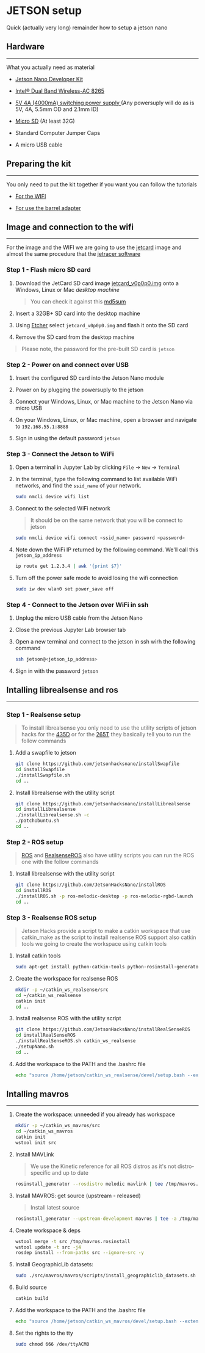# JETSON setup

Quick (actually very long) remainder how to setup a jetson nano

## Hardware
---

What you actually need as material

+ [Jetson Nano Developer Kit](https://developer.nvidia.com/embedded/jetson-nano-developer-kit)

+ [Intel® Dual Band Wireless-AC 8265](https://ark.intel.com/content/www/us/en/ark/products/94150/intel-dual-band-wireless-ac-8265.html)

+ [5V 4A (4000mA) switching power supply ](https://www.adafruit.com/product/1466)(Any powersuply will do as is 5V, 4A, 5.5mm OD and 2.1mm ID)

+ [Micro SD](https://www.sandisk.com/home/memory-cards/microsd-cards/extreme-microsd) (At least 32G)

+ Standard Computer Jumper Caps

+ A micro USB cable

## Preparing the kit
---

You only need to put the kit together if you want you can follow the tutorials

+ [For the WIFI](https://www.jetsonhacks.com/2019/04/08/jetson-nano-intel-wifi-and-bluetooth/)

+ [For use the barrel adapter](https://www.jetsonhacks.com/2019/04/10/jetson-nano-use-more-power/)

## Image and connection to the wifi
---

For the image and the WIFI we are going to use the [jetcard](https://github.com/NVIDIA-AI-IOT/jetcard) image and almost the same procedure that the [jetracer software](https://github.com/NVIDIA-AI-IOT/jetracer/blob/master/docs/software_setup.md) 

### Step 1 - Flash micro SD card

1. Download the JetCard SD card image [jetcard_v0p0p0.img](https://drive.google.com/open?id=1wXD1CwtxiH5Mz4uSmIZ76fd78zDQltW_) onto a Windows, Linux or Mac *desktop machine*
    
    > You can check it against this [md5sum](https://drive.google.com/open?id=1356ZBrYUWaTgbV50UMB1uCfWrNcd6PEF)

2. Insert a 32GB+ SD card into the desktop machine
3. Using [Etcher](https://www.balena.io/etcher/) select ``jetcard_v0p0p0.img`` and flash it onto the SD card
4. Remove the SD card from the desktop machine

> Please note, the password for the pre-built SD card is ``jetson``

### Step 2 - Power on and connect over USB

1. Insert the configured SD card into the Jetson Nano module

2. Power on by plugging the powersuply to the jetson

3. Connect your Windows, Linux, or Mac machine to the Jetson Nano via micro USB

4. On your Windows, Linux, or Mac machine, open a browser and navigate to ``192.168.55.1:8888``
5. Sign in using the default password ``jetson``

### Step 3 - Connect the Jetson to WiFi

1. Open a terminal in Jupyter Lab by clicking ``File`` -> ``New`` -> ``Terminal``

2. In the terminal, type the following command to list available WiFi networks, and find the ``ssid_name`` of your network.

    ```bash
    sudo nmcli device wifi list
    ```
3. Connect to  the selected WiFi network

    >  It should be on the same network that you will be connect to jetson

    ```bash
    sudo nmcli device wifi connect <ssid_name> password <password>
    ```
4. Note down the WiFi IP returned by the following command.  We'll call this ``jetson_ip_address``
    
    ```bash
    ip route get 1.2.3.4 | awk '{print $7}'
    ```
5. Turn off the power safe mode to avoid losing the wifi connection

    ```bash
    sudo iw dev wlan0 set power_save off
    ```
### Step 4 - Connect to the Jetson over WiFi in ssh 

1. Unplug the micro USB cable from the Jetson Nano

2. Close the previous Jupyter Lab browser tab

3. Open a new terminal and connect to the jetson in ssh wirh the following command

    ```bash
    ssh jetson@<jetson_ip_address>
    ```
4. Sign in with the password ``jetson``

## Intalling librealsense and ros
---
### Step 1 - Realsense setup

> To install librealsense you only need to use the utility scripts of jetson hacks for the [435D](https://www.jetsonhacks.com/2019/05/07/jetson-nano-realsense-tracking-camera/) or for the [265T](https://www.jetsonhacks.com/2019/05/16/jetson-nano-realsense-depth-camera/) they basically tell you to run the follow commands

1. Add a swapfile to jetson

    ```bash
    git clone https://github.com/jetsonhacksnano/installSwapfile
    cd installSwapfile
    ./installSwapfile.sh
    cd ..
    ```

2. Install librealsense with the utility script
    ```bash
    git clone https://github.com/jetsonhacksnano/installLibrealsense
    cd installLibrealsense
    ./installLibrealsense.sh -c
    ./patchUbuntu.sh
    cd ..
    ```

### Step 2 - ROS setup

> [ROS](https://github.com/JetsonHacksNano/installROS) and [RealsenseROS](https://github.com/JetsonHacksNano/installRealSenseROS) also have utility scripts you can run the ROS one with the follow commands

1. Install librealsense with the utility script
    ```bash
    git clone https://github.com/JetsonHacksNano/installROS
    cd installROS
    ./installROS.sh -p ros-melodic-desktop -p ros-melodic-rgbd-launch
    cd ..
    ```
### Step 3 - Realsense ROS setup

> Jetson Hacks provide a script to make a catkin workspace that use catkin_make as the script to install realsense ROS support also catkin tools we going to create the workspace using catkin tools

1. Install catkin tools

    ```bash
    sudo apt-get install python-catkin-tools python-rosinstall-generator -y
    ```
2. Create the workspace for realsense ROS

    ```bash
    mkdir -p ~/catkin_ws_realsense/src
    cd ~/catkin_ws_realsense
    catkin init
    cd ..
    ```
3. Install realsense ROS with the utility script

    ```bash
    git clone https://github.com/JetsonHacksNano/installRealSenseROS
    cd installRealSenseROS
    ./installRealSenseROS.sh catkin_ws_realsense
    ./setupNano.sh
    cd ..
    ```
4. Add the workspace to the PATH and the .bashrc file

    ```bash
    echo "source /home/jetson/catkin_ws_realsense/devel/setup.bash --extend" >> ~/.bashrc
    ```

## Intalling mavros
---

1. Create the workspace: unneeded if you already has workspace

    ```bash
    mkdir -p ~/catkin_ws_mavros/src
    cd ~/catkin_ws_mavros
    catkin init
    wstool init src
    ```
2. Install MAVLink
    > We use the Kinetic reference for all ROS distros as it's not distro-specific and up to date

    ```bash
    rosinstall_generator --rosdistro melodic mavlink | tee /tmp/mavros.rosinstall
    ```
3. Install MAVROS: get source (upstream - released)
    >  Install latest source

    ```bash
    rosinstall_generator --upstream-development mavros | tee -a /tmp/mavros.rosinstall
    ```
4. Create workspace & deps

    ```bash
    wstool merge -t src /tmp/mavros.rosinstall
    wstool update -t src -j4
    rosdep install --from-paths src --ignore-src -y
    ```
5. Install GeographicLib datasets:

    ```bash
    sudo ./src/mavros/mavros/scripts/install_geographiclib_datasets.sh
    ```

6. Build source

    ```bash
    catkin build
    ```
7. Add the workspace to the PATH and the .bashrc file

    ```bash
    echo "source /home/jetson/catkin_ws_mavros/devel/setup.bash --extend" >> ~/.bashrc
    ```
8. Set the rights to the tty

    ```bash
    sudo chmod 666 /dev/ttyACM0
    ```